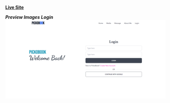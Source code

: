
**[Live Site](https://pickobook-media.web.app/)**

***Preview Images***
***Login***
![](readmeImg/login.png)
